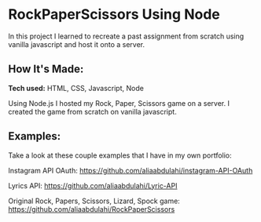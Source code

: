 # RockPaperScissors Using Node

In this project I learned to recreate a past assignment from scratch using vanilla javascript and host it onto a server.

## How It's Made:
**Tech used:** HTML, CSS, Javascript, Node

Using Node.js I hosted my Rock, Paper, Scissors game on a server. I created the game from scratch on vanilla javascript.


## Examples:

Take a look at these couple examples that I have in my own portfolio:

Instagram API OAuth: https://github.com/aliaabdulahi/instagram-API-OAuth

Lyrics API: https://github.com/aliaabdulahi/Lyric-API

Original Rock, Papers, Scissors, Lizard, Spock game: https://github.com/aliaabdulahi/RockPaperScissors

